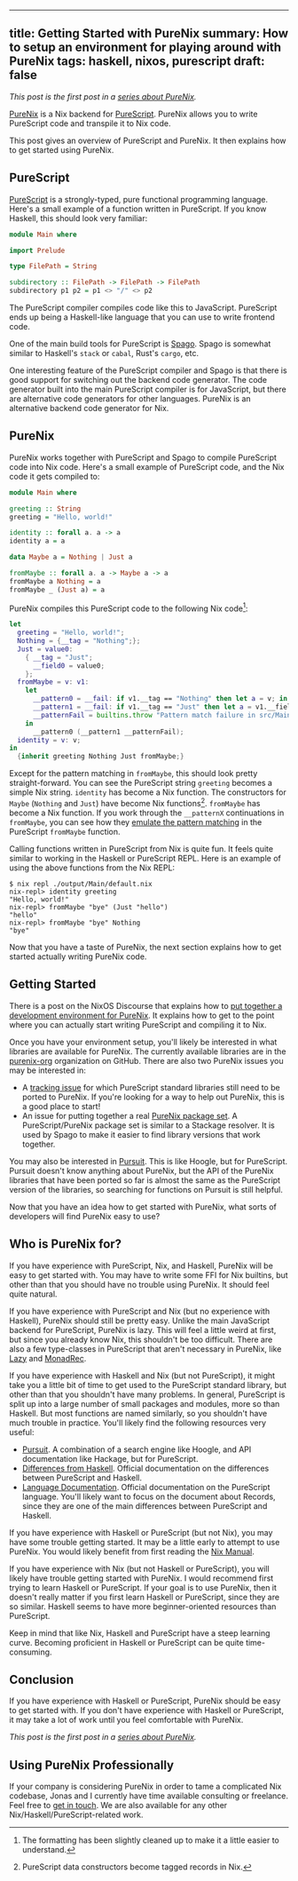 ------------------------------------------------------
title: Getting Started with PureNix
summary: How to setup an environment for playing around with PureNix
tags: haskell, nixos, purescript
draft: false
------------------------------------------------------

*This post is the first post in a
[series about PureNix](./2021-12-26-purenix).*

[PureNix](https://github.com/purenix-org/purenix) is a Nix backend for
[PureScript](https://www.purescript.org/).  PureNix allows you to write
PureScript code and transpile it to Nix code.

This post gives an overview of PureScript and PureNix. It then explains how to
get started using PureNix.

## PureScript

[PureScript](https://en.wikipedia.org/wiki/PureScript) is a strongly-typed,
pure functional programming language. Here's a small example of a function
written in PureScript.  If you know Haskell, this should look very familiar:

```purescript
module Main where

import Prelude

type FilePath = String

subdirectory :: FilePath -> FilePath -> FilePath
subdirectory p1 p2 = p1 <> "/" <> p2
```

The PureScript compiler compiles code like this to JavaScript.  PureScript ends
up being a Haskell-like language that you can use to write frontend code.

One of the main build tools for PureScript is
[Spago](https://github.com/purescript/spago).  Spago is somewhat similar to
Haskell's `stack` or `cabal`, Rust's `cargo`, etc.

One interesting feature of the PureScript compiler and Spago is that there is
good support for switching out the backend code generator.  The code generator
built into the main PureScript compiler is for JavaScript, but there are
alternative code generators for other languages.  PureNix is an alternative
backend code generator for Nix.

## PureNix

PureNix works together with PureScript and Spago to compile PureScript code
into Nix code.  Here's a small example of PureScript code, and the Nix code it
gets compiled to:

```purescript
module Main where

greeting :: String
greeting = "Hello, world!"

identity :: forall a. a -> a
identity a = a

data Maybe a = Nothing | Just a

fromMaybe :: forall a. a -> Maybe a -> a
fromMaybe a Nothing = a
fromMaybe _ (Just a) = a
```

PureNix compiles this PureScript code to the following Nix code[^modified]:

[^modified]: The formatting has been slightly cleaned up to make it a little
    easier to understand.

```nix
let
  greeting = "Hello, world!";
  Nothing = {__tag = "Nothing";};
  Just = value0:
    { __tag = "Just";
      __field0 = value0;
    };
  fromMaybe = v: v1:
    let
      __pattern0 = __fail: if v1.__tag == "Nothing" then let a = v; in a else __fail;
      __pattern1 = __fail: if v1.__tag == "Just" then let a = v1.__field0; in a else __fail;
      __patternFail = builtins.throw "Pattern match failure in src/Main.purs at 11:1 - 11:41";
    in
      __pattern0 (__pattern1 __patternFail);
  identity = v: v;
in
  {inherit greeting Nothing Just fromMaybe;}
```

Except for the pattern matching in `fromMaybe`, this should look pretty
straight-forward.  You can see the PureScript string `greeting` becomes a
simple Nix string.  `identity` has become a Nix function.  The constructors for
`Maybe` (`Nothing` and `Just`) have become Nix functions[^tagged].  `fromMaybe` has
become a Nix function.  If you work through the `__patternX` continuations in
`fromMaybe`, you can see how they
[emulate the pattern matching](https://jonascarpay.com/posts/2021-11-08-nix-adts.html)
in the PureScript `fromMaybe` function.

[^tagged]: PureScript data constructors become tagged records in Nix.

Calling functions written in PureScript from Nix is quite fun.  It feels quite
similar to working in the Haskell or PureScript REPL.  Here is an example of
using the above functions from the Nix REPL:

```console
$ nix repl ./output/Main/default.nix
nix-repl> identity greeting
"Hello, world!"
nix-repl> fromMaybe "bye" (Just "hello")
"hello"
nix-repl> fromMaybe "bye" Nothing
"bye"
```

Now that you have a taste of PureNix, the next section explains how to get
started actually writing PureNix code.

## Getting Started

There is a post on the NixOS Discourse that explains how to
[put together a development environment for PureNix](https://discourse.nixos.org/t/purenix-nix-backend-for-purescript/15756/3).
It explains how to get to the point where you can actually start writing
PureScript and compiling it to Nix.

Once you have your environment setup, you'll likely be interested in what
libraries are available for PureNix.  The currently available libraries
are in the [purenix-org](https://github.com/purenix-org/) organization on
GitHub.  There are also two PureNix issues you may be interested in:

-   A [tracking issue](https://github.com/purenix-org/purenix/issues/37)
    for which PureScript standard libraries still need to be ported to PureNix.
    If you're looking for a way to help out PureNix, this is a good place
    to start!
-   An issue for putting together a real
    [PureNix package set](https://github.com/purenix-org/purenix/issues/36).
    A PureScript/PureNix package set is similar to a Stackage resolver.  It is
    used by Spago to make it easier to find library versions that work together.

You may also be interested in [Pursuit](https://pursuit.purescript.org/).
This is like Hoogle, but for PureScript.  Pursuit doesn't know anything
about PureNix, but the API of the PureNix libraries that have been ported so
far is almost the same as the PureScript version of the libraries, so searching
for functions on Pursuit is still helpful.

Now that you have an idea how to get started with PureNix, what sorts of
developers will find PureNix easy to use?

## Who is PureNix for?

If you have experience with PureScript, Nix, and Haskell, PureNix will be easy
to get started with.  You may have to write some FFI for Nix builtins, but
other than that you should have no trouble using PureNix.  It should feel
quite natural.

If you have experience with PureScript and Nix (but no experience with
Haskell), PureNix should still be pretty easy.  Unlike the main JavaScript
backend for PureScript, PureNix is lazy.  This will feel a little weird at
first, but since you already know Nix, this shouldn't be too difficult.
There are also a few type-classes in PureScript that aren't necessary in
PureNix, like
[Lazy](https://pursuit.purescript.org/packages/purescript-control/5.0.0/docs/Control.Lazy#t:Lazy)
and
[MonadRec](https://pursuit.purescript.org/packages/purescript-tailrec/5.0.1/docs/Control.Monad.Rec.Class).

If you have experience with Haskell and Nix (but not PureScript), it
might take you a little bit of time to get used to the PureScript
standard library, but other than that you shouldn't have many problems.
In general, PureScript is split up into a large number of small packages and
modules, more so than Haskell.  But most functions are named similarly, so
you shouldn't have much trouble in practice.  You'll likely find the
following resources very useful:

-   [Pursuit](https://pursuit.purescript.org/).  A combination of a search engine
    like Hoogle, and API documentation like Hackage, but for PureScript.
-   [Differences from Haskell](https://github.com/purescript/documentation/blob/master/language/Differences-from-Haskell.md).
    Official documentation on the differences between PureScript and Haskell.
-   [Language Documentation](https://github.com/purescript/documentation/tree/master/language).
    Official documentation on the PureScript language.  You'll likely want to
    focus on the document about Records, since they are one of the main
    differences between PureScript and Haskell.

If you have experience with Haskell or PureScript (but not Nix), you may
have some trouble getting started.  It may be a little early to attempt
to use PureNix.  You would likely benefit from first reading the
[Nix Manual](https://nixos.org/manual/nix/stable/).

If you have experience with Nix (but not Haskell or PureScript), you will
likely have trouble getting started with PureNix.  I would recommend
first trying to learn Haskell or PureScript.  If your goal is to use PureNix,
then it doesn't really matter if you first learn Haskell or PureScript, since
they are so similar.  Haskell seems to have more beginner-oriented resources
than PureScript.

Keep in mind that like Nix, Haskell and PureScript have a steep learning curve.
Becoming proficient in Haskell or PureScript can be quite time-consuming.

## Conclusion

If you have experience with Haskell or PureScript, PureNix should be easy to
get started with.  If you don't have experience with Haskell or PureScript,
it may take a lot of work until you feel comfortable with PureNix.

*This post is the first post in a
[series about PureNix](./2021-12-26-purenix).*

## Using PureNix Professionally

If your company is considering PureNix in order to tame a complicated Nix
codebase, Jonas and I currently have time available consulting or freelance.
Feel free to [get in touch](/about).  We are also available for any other
Nix/Haskell/PureScript-related work.
